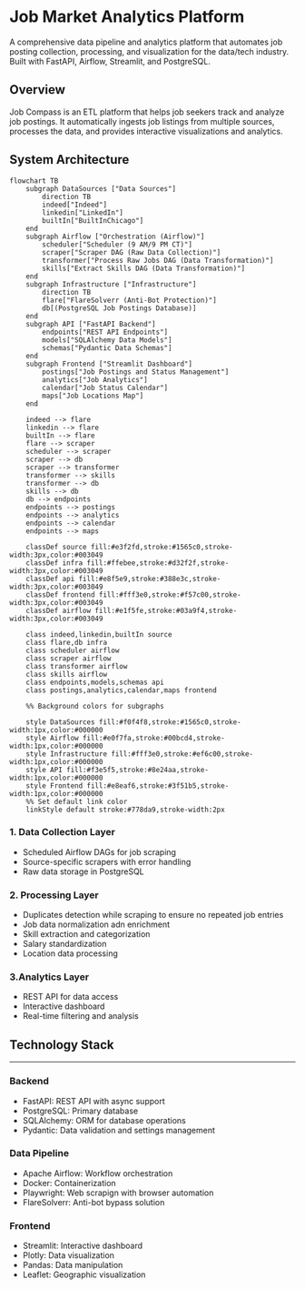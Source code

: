 # Job Market Analytics Platform

A comprehensive data pipeline and analytics platform that automates job posting collection, processing, and visualization for the data/tech industry. Built with FastAPI, Airflow, Streamlit, and PostgreSQL.

## Overview
Job Compass is an ETL platform that helps job seekers track and analyze job postings. It automatically ingests job listings from multiple sources, processes the data, and provides interactive visualizations and analytics.

## System Architecture
```mermaid
flowchart TB
    subgraph DataSources ["Data Sources"]
        direction TB
        indeed["Indeed"]
        linkedin["LinkedIn"]
        builtIn["BuiltInChicago"]
    end
    subgraph Airflow ["Orchestration (Airflow)"]
        scheduler["Scheduler (9 AM/9 PM CT)"]
        scraper["Scraper DAG (Raw Data Collection)"]
        transformer["Process Raw Jobs DAG (Data Transformation)"]
        skills["Extract Skills DAG (Data Transformation)"]
    end
    subgraph Infrastructure ["Infrastructure"]
        direction TB
        flare["FlareSolverr (Anti-Bot Protection)"]
        db[(PostgreSQL Job Postings Database)]
    end
    subgraph API ["FastAPI Backend"]
        endpoints["REST API Endpoints"]
        models["SQLAlchemy Data Models"]
        schemas["Pydantic Data Schemas"]
    end
    subgraph Frontend ["Streamlit Dashboard"]
        postings["Job Postings and Status Management"]
        analytics["Job Analytics"]
        calendar["Job Status Calendar"]
        maps["Job Locations Map"]
    end
    
    indeed --> flare
    linkedin --> flare
    builtIn --> flare
    flare --> scraper
    scheduler --> scraper
    scraper --> db
    scraper --> transformer
    transformer --> skills
    transformer --> db
    skills --> db
    db --> endpoints
    endpoints --> postings
    endpoints --> analytics
    endpoints --> calendar
    endpoints --> maps

    classDef source fill:#e3f2fd,stroke:#1565c0,stroke-width:3px,color:#003049
    classDef infra fill:#ffebee,stroke:#d32f2f,stroke-width:3px,color:#003049
    classDef api fill:#e8f5e9,stroke:#388e3c,stroke-width:3px,color:#003049
    classDef frontend fill:#fff3e0,stroke:#f57c00,stroke-width:3px,color:#003049
    classDef airflow fill:#e1f5fe,stroke:#03a9f4,stroke-width:3px,color:#003049
    
    class indeed,linkedin,builtIn source
    class flare,db infra
    class scheduler airflow
    class scraper airflow
    class transformer airflow
    class skills airflow
    class endpoints,models,schemas api
    class postings,analytics,calendar,maps frontend
    
    %% Background colors for subgraphs

    style DataSources fill:#f0f4f8,stroke:#1565c0,stroke-width:1px,color:#000000
    style Airflow fill:#e0f7fa,stroke:#00bcd4,stroke-width:1px,color:#000000
    style Infrastructure fill:#fff3e0,stroke:#ef6c00,stroke-width:1px,color:#000000
    style API fill:#f3e5f5,stroke:#8e24aa,stroke-width:1px,color:#000000
    style Frontend fill:#e8eaf6,stroke:#3f51b5,stroke-width:1px,color:#000000
    %% Set default link color
    linkStyle default stroke:#778da9,stroke-width:2px
```

### 1. Data Collection Layer
- Scheduled Airflow DAGs for job scraping
- Source-specific scrapers with error handling
- Raw data storage in PostgreSQL

### 2. Processing Layer
- Duplicates detection while scraping to ensure no repeated job entries
- Job data normalization adn enrichment
- Skill extraction and categorization
- Salary standardization
- Location data processing

###  3.Analytics Layer
- REST API for data access
- Interactive dashboard
- Real-time filtering and analysis

## Technology Stack
-------------------------
### Backend
- FastAPI: REST API with async support
- PostgreSQL: Primary database
- SQLAlchemy: ORM for database operations
- Pydantic: Data validation and settings management

### Data Pipeline
- Apache Airflow: Workflow orchestration
- Docker: Containerization
- Playwright: Web scrapign with browser automation
- FlareSolverr: Anti-bot bypass solution

### Frontend
- Streamlit: Interactive dashboard
- Plotly: Data visualization
- Pandas: Data manipulation
- Leaflet: Geographic visualization 



